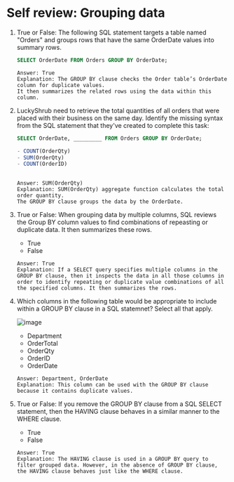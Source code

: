 # Self review: Grouping data

1. True or False: The following SQL statement targets a table named "Orders" and groups rows that have the same OrderDate values into summary rows.
     
   ```SQL
   SELECT OrderDate FROM Orders GROUP BY OrderDate;
   ```
   ```
   Answer: True
   Explanation: The GROUP BY clause checks the Order table’s OrderDate column for duplicate values.
   It then summarizes the related rows using the data within this column.
   ```

2. LuckyShrub need to retrieve the total quantities of all orders that were placed with their business on the same day. Identify the missing syntax from the SQL statement that they've created to complete this task:

   ```SQL
   SELECT OrderDate, _________ FROM Orders GROUP BY OrderDate;
   ```
   ```SQL
   - COUNT(OrderQty)
   - SUM(OrderQty)
   - COUNT(OrderID)
      
   ```
   ```
   Answer: SUM(OrderQty)
   Explanation: SUM(OrderQty) aggregate function calculates the total order quantity.
   The GROUP BY clause groups the data by the OrderDate.
   ```

3. True or False: When grouping data by multiple columns, SQL reviews the Group BY column values to find combinations of repeasting or duplicate data. It then summarizes these rows.
   - True
   - False
     
   ```
   Answer: True
   Explanation: If a SELECT query specifies multiple columns in the GROUP BY clause, then it inspects the data in all those columns in order to identify repeating or duplicate value combinations of all the specified columns. It then summarizes the rows.
   ```

4. Which columns in the following table would be appropriate to include within a GROUP BY clause in a SQL statemnet? Select all that apply.

   ![image](https://github.com/Memmes27/Meta-Database-Engineer-Professional/assets/63331353/6825ec89-93fb-49cc-88f6-f8d7eb01233c)

   - Department
   - OrderTotal
   - OrderQty
   - OrderID
   - OrderDate

     
   ```
   Answer: Department, OrderDate
   Explanation: This column can be used with the GROUP BY clause because it contains duplicate values.
   ```

5. True or False: If you remove the GROUP BY clause from a SQL SELECT statement, then the HAVING clause behaves in a similar manner to the WHERE clause.

   - True
   - False
   ```
   Answer: True
   Explanation: The HAVING clause is used in a GROUP BY query to filter grouped data. However, in the absence of GROUP BY clause, the HAVING clause behaves just like the WHERE clause.
   ```
